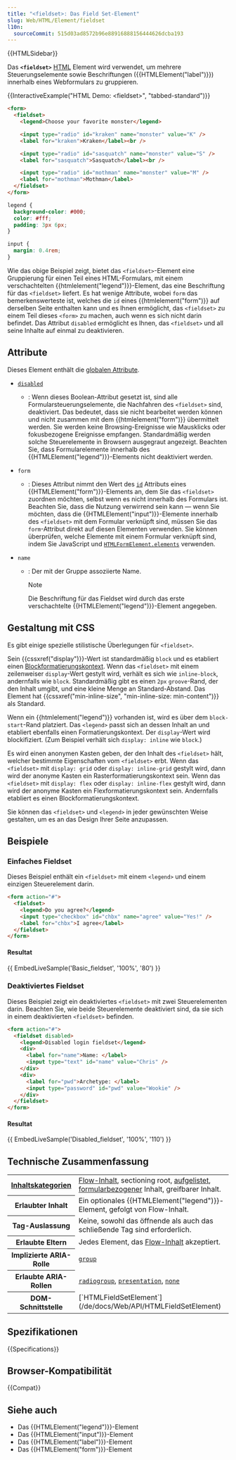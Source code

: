 ```yaml
---
title: "<fieldset>: Das Field Set-Element"
slug: Web/HTML/Element/fieldset
l10n:
  sourceCommit: 515d03ad8572b96e88916888156444626dcba193
---
```


{{HTMLSidebar}}

Das **`<fieldset>`** [HTML](/de/docs/Web/HTML) Element wird verwendet, um mehrere Steuerungselemente sowie Beschriftungen ({{HTMLElement("label")}}) innerhalb eines Webformulars zu gruppieren.

{{InteractiveExample("HTML Demo: &lt;fieldset&gt;", "tabbed-standard")}}

```html interactive-example
<form>
  <fieldset>
    <legend>Choose your favorite monster</legend>

    <input type="radio" id="kraken" name="monster" value="K" />
    <label for="kraken">Kraken</label><br />

    <input type="radio" id="sasquatch" name="monster" value="S" />
    <label for="sasquatch">Sasquatch</label><br />

    <input type="radio" id="mothman" name="monster" value="M" />
    <label for="mothman">Mothman</label>
  </fieldset>
</form>
```

```css interactive-example
legend {
  background-color: #000;
  color: #fff;
  padding: 3px 6px;
}

input {
  margin: 0.4rem;
}
```

Wie das obige Beispiel zeigt, bietet das `<fieldset>`-Element eine Gruppierung für einen Teil eines HTML-Formulars, mit einem verschachtelten {{htmlelement("legend")}}-Element, das eine Beschriftung für das `<fieldset>` liefert. Es hat wenige Attribute, wobei `form` das bemerkenswerteste ist, welches die `id` eines {{htmlelement("form")}} auf derselben Seite enthalten kann und es Ihnen ermöglicht, das `<fieldset>` zu einem Teil dieses `<form>` zu machen, auch wenn es sich nicht darin befindet. Das Attribut `disabled` ermöglicht es Ihnen, das `<fieldset>` und all seine Inhalte auf einmal zu deaktivieren.

## Attribute

Dieses Element enthält die [globalen Attribute](/de/docs/Web/HTML/Global_attributes).

- [`disabled`](/de/docs/Web/HTML/Attributes/disabled)
  - : Wenn dieses Boolean-Attribut gesetzt ist, sind alle Formularsteuerungselemente, die Nachfahren des `<fieldset>` sind, deaktiviert. Das bedeutet, dass sie nicht bearbeitet werden können und nicht zusammen mit dem {{htmlelement("form")}} übermittelt werden. Sie werden keine Browsing-Ereignisse wie Mausklicks oder fokusbezogene Ereignisse empfangen. Standardmäßig werden solche Steuerelemente in Browsern ausgegraut angezeigt. Beachten Sie, dass Formularelemente innerhalb des {{HTMLElement("legend")}}-Elements nicht deaktiviert werden.
- `form`
  - : Dieses Attribut nimmt den Wert des [`id`](/de/docs/Web/HTML/Global_attributes/id) Attributs eines {{HTMLElement("form")}}-Elements an, dem Sie das `<fieldset>` zuordnen möchten, selbst wenn es nicht innerhalb des Formulars ist. Beachten Sie, dass die Nutzung verwirrend sein kann — wenn Sie möchten, dass die {{HTMLElement("input")}}-Elemente innerhalb des `<fieldset>` mit dem Formular verknüpft sind, müssen Sie das `form`-Attribut direkt auf diesen Elementen verwenden. Sie können überprüfen, welche Elemente mit einem Formular verknüpft sind, indem Sie JavaScript und [`HTMLFormElement.elements`](/de/docs/Web/API/HTMLFormElement/elements) verwenden.
- `name`

  - : Der mit der Gruppe assoziierte Name.

    > [!NOTE]
    > Die Beschriftung für das Fieldset wird durch das erste verschachtelte {{HTMLElement("legend")}}-Element angegeben.

## Gestaltung mit CSS

Es gibt einige spezielle stilistische Überlegungen für `<fieldset>`.

Sein {{cssxref("display")}}-Wert ist standardmäßig `block` und es etabliert einen [Blockformatierungskontext](/de/docs/Web/CSS/CSS_display/Block_formatting_context). Wenn das `<fieldset>` mit einem zeilenweiser `display`-Wert gestylt wird, verhält es sich wie `inline-block`, andernfalls wie `block`. Standardmäßig gibt es einen `2px` `groove`-Rand, der den Inhalt umgibt, und eine kleine Menge an Standard-Abstand. Das Element hat {{cssxref("min-inline-size", "min-inline-size: min-content")}} als Standard.

Wenn ein {{htmlelement("legend")}} vorhanden ist, wird es über dem `block-start`-Rand platziert. Das `<legend>` passt sich an dessen Inhalt an und etabliert ebenfalls einen Formatierungskontext. Der `display`-Wert wird blockifiziert. (Zum Beispiel verhält sich `display: inline` wie `block`.)

Es wird einen anonymen Kasten geben, der den Inhalt des `<fieldset>` hält, welcher bestimmte Eigenschaften vom `<fieldset>` erbt. Wenn das `<fieldset>` mit `display: grid` oder `display: inline-grid` gestylt wird, dann wird der anonyme Kasten ein Rasterformatierungskontext sein. Wenn das `<fieldset>` mit `display: flex` oder `display: inline-flex` gestylt wird, dann wird der anonyme Kasten ein Flexformatierungskontext sein. Andernfalls etabliert es einen Blockformatierungskontext.

Sie können das `<fieldset>` und `<legend>` in jeder gewünschten Weise gestalten, um es an das Design Ihrer Seite anzupassen.

## Beispiele

### Einfaches Fieldset

Dieses Beispiel enthält ein `<fieldset>` mit einem `<legend>` und einem einzigen Steuerelement darin.

```html
<form action="#">
  <fieldset>
    <legend>Do you agree?</legend>
    <input type="checkbox" id="chbx" name="agree" value="Yes!" />
    <label for="chbx">I agree</label>
  </fieldset>
</form>
```

#### Resultat

{{ EmbedLiveSample('Basic_fieldset', '100%', '80') }}

### Deaktiviertes Fieldset

Dieses Beispiel zeigt ein deaktiviertes `<fieldset>` mit zwei Steuerelementen darin. Beachten Sie, wie beide Steuerelemente deaktiviert sind, da sie sich in einem deaktivierten `<fieldset>` befinden.

```html
<form action="#">
  <fieldset disabled>
    <legend>Disabled login fieldset</legend>
    <div>
      <label for="name">Name: </label>
      <input type="text" id="name" value="Chris" />
    </div>
    <div>
      <label for="pwd">Archetype: </label>
      <input type="password" id="pwd" value="Wookie" />
    </div>
  </fieldset>
</form>
```

#### Resultat

{{ EmbedLiveSample('Disabled_fieldset', '100%', '110') }}

## Technische Zusammenfassung

<table class="properties">
  <tbody>
    <tr>
      <th scope="row">
        <a href="/de/docs/Web/HTML/Content_categories"
          >Inhaltskategorien</a
        >
      </th>
      <td>
        <a href="/de/docs/Web/HTML/Content_categories#flow_content"
          >Flow-Inhalt</a
        >,
        sectioning root,
        <a href="/de/docs/Web/HTML/Content_categories#listed"
          >aufgelistet</a
        >,
        <a
          href="/de/docs/Web/HTML/Content_categories#form-associated_content"
          >formularbezogener</a
        >
        Inhalt, greifbarer Inhalt.
      </td>
    </tr>
    <tr>
      <th scope="row">Erlaubter Inhalt</th>
      <td>
        Ein optionales {{HTMLElement("legend")}}-Element, gefolgt von Flow-Inhalt.
      </td>
    </tr>
    <tr>
      <th scope="row">Tag-Auslassung</th>
      <td>Keine, sowohl das öffnende als auch das schließende Tag sind erforderlich.</td>
    </tr>
    <tr>
      <th scope="row">Erlaubte Eltern</th>
      <td>
        Jedes Element, das
        <a href="/de/docs/Web/HTML/Content_categories#flow_content"
          >Flow-Inhalt</a
        >
        akzeptiert.
      </td>
    </tr>
    <tr>
      <th scope="row">Implizierte ARIA-Rolle</th>
      <td><a href="/de/docs/Web/Accessibility/ARIA/Reference/Roles/group_role"><code>group</code></a></td>
    </tr>
    <tr>
      <th scope="row">Erlaubte ARIA-Rollen</th>
      <td>
        <a href="/de/docs/Web/Accessibility/ARIA/Reference/Roles/radiogroup_role"><code>radiogroup</code></a>,
        <a href="/de/docs/Web/Accessibility/ARIA/Reference/Roles/presentation_role"><code>presentation</code></a>, <a href="/de/docs/Web/Accessibility/ARIA/Reference/Roles/none_role"><code>none</code></a>
      </td>
    </tr>
    <tr>
      <th scope="row">DOM-Schnittstelle</th>
      <td>[`HTMLFieldSetElement`](/de/docs/Web/API/HTMLFieldSetElement)</td>
    </tr>
  </tbody>
</table>

## Spezifikationen

{{Specifications}}

## Browser-Kompatibilität

{{Compat}}

## Siehe auch

- Das {{HTMLElement("legend")}}-Element
- Das {{HTMLElement("input")}}-Element
- Das {{HTMLElement("label")}}-Element
- Das {{HTMLElement("form")}}-Element
